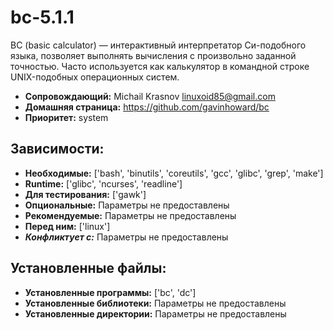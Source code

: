 # bc-5.1.1

BC (basic calculator) — интерактивный интерпретатор Си-подобного языка, позволяет выполнять вычисления с произвольно заданной точностью. Часто используется как калькулятор в командной строке UNIX-подобных операционных систем.

* **Сопровождающий:** Michail Krasnov <linuxoid85@gmail.com>
* **Домашняя страница:** https://github.com/gavinhoward/bc
* **Приоритет:** system

## Зависимости:

* **Необходимые:** ['bash', 'binutils', 'coreutils', 'gcc', 'glibc', 'grep', 'make']
* **Runtime:** ['glibc', 'ncurses', 'readline']
* **Для тестирования:** ['gawk']
* **Опциональные:** Параметры не предоставлены
* **Рекомендуемые:** Параметры не предоставлены
* **Перед ним:** ['linux']
* ***Конфликтует с:*** Параметры не предоставлены

## Установленные файлы:

* **Установленные программы:** ['bc', 'dc']
* **Установленные библиотеки:** Параметры не предоставлены
* **Установленные директории:** Параметры не предоставлены
